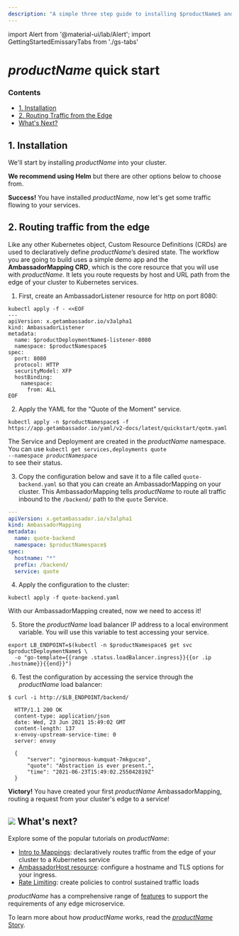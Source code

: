 ```yaml
---
description: "A simple three step guide to installing $productName$ and quickly get started routing traffic from the edge of your Kubernetes cluster to your services."
---
```


import Alert from '@material-ui/lab/Alert';
import GettingStartedEmissaryTabs from './gs-tabs'

# $productName$ quick start

<div class="docs-article-toc">
<h3>Contents</h3>

* [1. Installation](#1-installation)
* [2. Routing Traffic from the Edge](#2-routing-traffic-from-the-edge)
* [What's Next?](#img-classos-logo-srcimageslogopng-whats-next)

</div>

## 1. Installation

We'll start by installing $productName$ into your cluster.

**We recommend using Helm** but there are other options below to choose from.

<GettingStartedEmissaryTabs/>

<Alert severity="success"><b>Success!</b> You have installed $productName$, now let's get some traffic flowing to your services.</Alert>

## 2. Routing traffic from the edge

Like any other Kubernetes object, Custom Resource Definitions (CRDs) are used to declaratively define $productName$’s desired state. The workflow you are going to build uses a simple demo app and the **AmbassadorMapping CRD**, which is the core resource that you will use with $productName$. It lets you route requests by host and URL path from the edge of your cluster to Kubernetes services.

1. First, create an AmbassadorListener resource for http on port 8080:

```
kubectl apply -f - <<EOF
---
apiVersion: x.getambassador.io/v3alpha1
kind: AmbassadorListener
metadata:
  name: $productDeploymentName$-listener-8080
  namespace: $productNamespace$
spec:
  port: 8080
  protocol: HTTP
  securityModel: XFP
  hostBinding:
    namespace:
      from: ALL
EOF
```

2. Apply the YAML for the “Quote of the Moment" service.

  ```
  kubectl apply -n $productNamespace$ -f https://app.getambassador.io/yaml/v2-docs/latest/quickstart/qotm.yaml
  ```

  <Alert severity="info">The Service and Deployment are created in the $productName$ namespace.  You can use <code>kubectl get services,deployments quote --namespace $productNamespace$ </code> to see their status.</Alert>

3. Copy the configuration below and save it to a file called `quote-backend.yaml` so that you can create an AmbassadorMapping on your cluster. This AmbassadorMapping tells $productName$ to route all traffic inbound to the `/backend/` path to the `quote` Service.

  ```yaml
  ---
  apiVersion: x.getambassador.io/v3alpha1
  kind: AmbassadorMapping
  metadata:
    name: quote-backend
    namespace: $productNamespace$
  spec:
    hostname: "*"
    prefix: /backend/
    service: quote
  ```

4. Apply the configuration to the cluster:

  ```
  kubectl apply -f quote-backend.yaml
  ```

  With our AmbassadorMapping created, now we need to access it!

5. Store the $productName$ load balancer IP address to a local environment variable. You will use this variable to test accessing your service.

  ```
  export LB_ENDPOINT=$(kubectl -n $productNamespace$ get svc  $productDeploymentName$ \
    -o "go-template={{range .status.loadBalancer.ingress}}{{or .ip .hostname}}{{end}}")
  ```

6. Test the configuration by accessing the service through the $productName$ load balancer:

  ```
  $ curl -i http://$LB_ENDPOINT/backend/

    HTTP/1.1 200 OK
    content-type: application/json
    date: Wed, 23 Jun 2021 15:49:02 GMT
    content-length: 137
    x-envoy-upstream-service-time: 0
    server: envoy

    {
        "server": "ginormous-kumquat-7mkgucxo",
        "quote": "Abstraction is ever present.",
        "time": "2021-06-23T15:49:02.255042819Z"
    }
  ```

<Alert severity="success"><b>Victory!</b> You have created your first $productName$ AmbassadorMapping, routing a request from your cluster's edge to a service!</Alert>

## <img class="os-logo" src="../../images/logo.png"/> What's next?

Explore some of the popular tutorials on $productName$:

* [Intro to Mappings](../../topics/using/intro-mappings/): declaratively routes traffic from
the edge of your cluster to a Kubernetes service
* [AmbassadorHost resource](../../topics/running/host-crd/): configure a hostname and TLS options for your ingress.
* [Rate Limiting](../../topics/using/rate-limits/rate-limits/): create policies to control sustained traffic loads

$productName$ has a comprehensive range of [features](/features/) to
support the requirements of any edge microservice.

To learn more about how $productName$ works, read the [$productName$ Story](../../about/why-ambassador).
